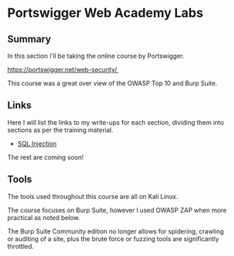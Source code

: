 # Portswigger Web Academy Labs

## Summary

In this section I'll be taking the online course by Portswigger.

https://portswigger.net/web-security/ 

This course was a great over view of the OWASP Top 10 and Burp Suite.

## Links

Here I will list the links to my write-ups for each section, dividing them into sections as per the training material.

- [SQL Injection](SQL%20;Injection%20;Labs.md)

The rest are coming soon!

## Tools

The tools used throughout this course are all on Kali Linux.

The course focuses on Burp Suite, however I used OWASP ZAP when more practical as noted below.

The Burp Suite Community edition no longer allows for spidering, crawling or auditing of a site, plus the brute force or fuzzing tools are significantly throttled.